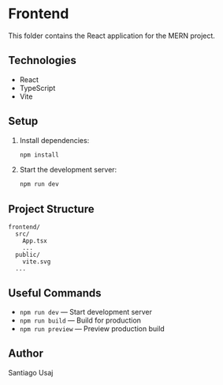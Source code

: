 # Frontend

This folder contains the React application for the MERN project.

## Technologies

- React
- TypeScript
- Vite

## Setup

1. Install dependencies:
   ```sh
   npm install
   ```
2. Start the development server:
   ```sh
   npm run dev
   ```

## Project Structure

```
frontend/
  src/
    App.tsx
    ...
  public/
    vite.svg
  ...
```

## Useful Commands

- `npm run dev` — Start development server
- `npm run build` — Build for production
- `npm run preview` — Preview production build

## Author

Santiago Usaj
